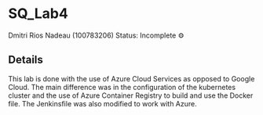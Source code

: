 # SQ_Lab4
Dmitri Rios Nadeau (100783206)
Status: Incomplete ⚙️

## Details
This lab is done with the use of Azure Cloud Services as opposed to Google Cloud. The main difference was in the configuration of the kubernetes cluster and the use of Azure Container Registry to build and use the Docker file. The Jenkinsfile was also modified to work with Azure. 